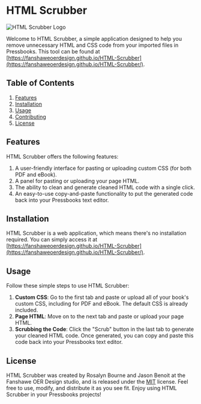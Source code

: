  # HTML Scrubber

![HTML Scrubber
Logo](https://fanshaweoerdesign.github.io/HTML-Scrubber/images/oer_logo.png)

Welcome to HTML Scrubber, a simple application designed to help you remove unnecessary HTML and CSS code from your
imported files in Pressbooks. This tool can be found at
[https://fanshaweoerdesign.github.io/HTML-Scrubber](https://fanshaweoerdesign.github.io/HTML-Scrubber/).

## Table of Contents
1. [Features](#features)
2. [Installation](#installation)
3. [Usage](#usage)
4. [Contributing](#contributing)
5. [License](#license)

## Features
HTML Scrubber offers the following features:
1. A user-friendly interface for pasting or uploading custom CSS (for both PDF and eBook).
2. A panel for pasting or uploading your page HTML.
3. The ability to clean and generate cleaned HTML code with a single click.
4. An easy-to-use copy-and-paste functionality to put the generated code back into your Pressbooks text editor.

## Installation
HTML Scrubber is a web application, which means there's no installation required. You can simply access it at
[https://fanshaweoerdesign.github.io/HTML-Scrubber](https://fanshaweoerdesign.github.io/HTML-Scrubber/).

## Usage
Follow these simple steps to use HTML Scrubber:
1. **Custom CSS**: Go to the first tab and paste or upload all of your book's custom CSS, including for PDF and
eBook. The default CSS is already included.
2. **Page HTML**: Move on to the next tab and paste or upload your page HTML.
3. **Scrubbing the Code**: Click the "Scrub" button in the last tab to generate your cleaned HTML code. Once
generated, you can copy and paste this code back into your Pressbooks text editor.

## License
HTML Scrubber was created by Rosalyn Bourne and Jason Benoit at the Fanshawe OER Design studio, and is released under the [MIT](https://opensource.org/licenses/MIT) license. Feel free to use, modify, and distribute it as you see fit. Enjoy using HTML Scrubber in your Pressbooks projects! 

